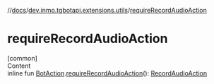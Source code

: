 //[docs](../../index.md)/[dev.inmo.tgbotapi.extensions.utils](index.md)/[requireRecordAudioAction](require-record-audio-action.md)



# requireRecordAudioAction  
[common]  
Content  
inline fun [BotAction](../dev.inmo.tgbotapi.types.actions/-bot-action/index.md).[requireRecordAudioAction](require-record-audio-action.md)(): [RecordAudioAction](../dev.inmo.tgbotapi.types.actions/-record-audio-action/index.md)  



